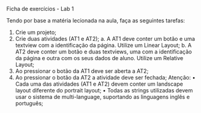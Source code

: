 Ficha de exercícios - Lab 1

Tendo por base a matéria lecionada na aula, faça as seguintes tarefas:
1. Crie um projeto;
2. Crie duas atividades (AT1 e AT2);
a. A AT1 deve conter um botão e uma textview com a identificação da página.
Utilize um Linear Layout;
b. A AT2 deve conter um botão e duas textviews, uma com a identificação da
página e outra com os seus dados de aluno. Utilize um Relative Layout;
3. Ao pressionar o botão da AT1 deve ser aberta a AT2;
4. Ao pressionar o botão da AT2 a atividade deve ser fechada;
Atenção:
• Cada uma das atividades (AT1 e AT2) devem conter um landscape layout diferente
do portrait layout;
• Todas as strings utilizadas devem usar o sistema de multi-language, suportando
as linguagens inglês e português;
